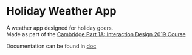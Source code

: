 # Holiday Weather App
A weather app designed for holiday goers.  
Made as part of the [Cambridge Part 1A: Interaction Design 2019 Course](https://www.cl.cam.ac.uk/teaching/1819/IntDesign/)  
  
Documentation can be found in [doc](doc)

